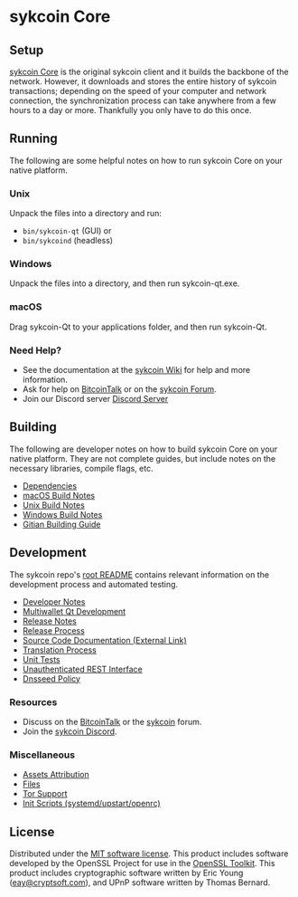 sykcoin Core
=============

Setup
---------------------
[sykcoin Core](http://sykcoin.org/wallet) is the original sykcoin client and it builds the backbone of the network. However, it downloads and stores the entire history of sykcoin transactions; depending on the speed of your computer and network connection, the synchronization process can take anywhere from a few hours to a day or more. Thankfully you only have to do this once.

Running
---------------------
The following are some helpful notes on how to run sykcoin Core on your native platform.

### Unix

Unpack the files into a directory and run:

- `bin/sykcoin-qt` (GUI) or
- `bin/sykcoind` (headless)

### Windows

Unpack the files into a directory, and then run sykcoin-qt.exe.

### macOS

Drag sykcoin-Qt to your applications folder, and then run sykcoin-Qt.

### Need Help?

* See the documentation at the [sykcoin Wiki](https://github.com/sykcoin-Project/sykcoin/wiki)
for help and more information.
* Ask for help on [BitcoinTalk](https://bitcointalk.org/index.php?topic=1262920.0) or on the [sykcoin Forum](http://forum.sykcoin.org/).
* Join our Discord server [Discord Server](https://discord.sykcoin.org)

Building
---------------------
The following are developer notes on how to build sykcoin Core on your native platform. They are not complete guides, but include notes on the necessary libraries, compile flags, etc.

- [Dependencies](dependencies.md)
- [macOS Build Notes](build-osx.md)
- [Unix Build Notes](build-unix.md)
- [Windows Build Notes](build-windows.md)
- [Gitian Building Guide](gitian-building.md)

Development
---------------------
The sykcoin repo's [root README](/README.md) contains relevant information on the development process and automated testing.

- [Developer Notes](developer-notes.md)
- [Multiwallet Qt Development](multiwallet-qt.md)
- [Release Notes](release-notes.md)
- [Release Process](release-process.md)
- [Source Code Documentation (External Link)](https://www.fuzzbawls.pw/sykcoin/doxygen/)
- [Translation Process](translation_process.md)
- [Unit Tests](unit-tests.md)
- [Unauthenticated REST Interface](REST-interface.md)
- [Dnsseed Policy](dnsseed-policy.md)

### Resources
* Discuss on the [BitcoinTalk](https://bitcointalk.org/index.php?topic=1262920.0) or the [sykcoin](http://forum.sykcoin.org/) forum.
* Join the [sykcoin Discord](https://discord.sykcoin.org).

### Miscellaneous
- [Assets Attribution](assets-attribution.md)
- [Files](files.md)
- [Tor Support](tor.md)
- [Init Scripts (systemd/upstart/openrc)](init.md)

License
---------------------
Distributed under the [MIT software license](/COPYING).
This product includes software developed by the OpenSSL Project for use in the [OpenSSL Toolkit](https://www.openssl.org/). This product includes
cryptographic software written by Eric Young ([eay@cryptsoft.com](mailto:eay@cryptsoft.com)), and UPnP software written by Thomas Bernard.
